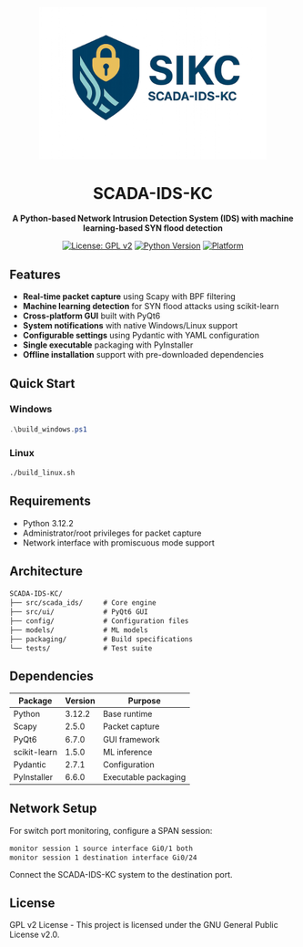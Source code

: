 <div align="center">
  <img src="logo.png" alt="SCADA-IDS-KC Logo" width="400">
  
  # SCADA-IDS-KC
  
  **A Python-based Network Intrusion Detection System (IDS) with machine learning-based SYN flood detection**
  
  [![License: GPL v2](https://img.shields.io/badge/License-GPL%20v2-blue.svg)](https://www.gnu.org/licenses/old-licenses/gpl-2.0.en.html)
  [![Python Version](https://img.shields.io/badge/python-3.12.2-blue.svg)](https://www.python.org/downloads/)
  [![Platform](https://img.shields.io/badge/platform-Windows%20%7C%20Linux-lightgrey.svg)](https://github.com/your-repo/SCADA-IDS-KC)
</div>

## Features

- **Real-time packet capture** using Scapy with BPF filtering
- **Machine learning detection** for SYN flood attacks using scikit-learn
- **Cross-platform GUI** built with PyQt6
- **System notifications** with native Windows/Linux support
- **Configurable settings** using Pydantic with YAML configuration
- **Single executable** packaging with PyInstaller
- **Offline installation** support with pre-downloaded dependencies

## Quick Start

### Windows
```powershell
.\build_windows.ps1
```

### Linux
```bash
./build_linux.sh
```

## Requirements

- Python 3.12.2
- Administrator/root privileges for packet capture
- Network interface with promiscuous mode support

## Architecture

```
SCADA-IDS-KC/
├── src/scada_ids/     # Core engine
├── src/ui/            # PyQt6 GUI
├── config/            # Configuration files
├── models/            # ML models
├── packaging/         # Build specifications
└── tests/             # Test suite
```

## Dependencies

| Package | Version | Purpose |
|---------|---------|---------|
| Python | 3.12.2 | Base runtime |
| Scapy | 2.5.0 | Packet capture |
| PyQt6 | 6.7.0 | GUI framework |
| scikit-learn | 1.5.0 | ML inference |
| Pydantic | 2.7.1 | Configuration |
| PyInstaller | 6.6.0 | Executable packaging |

## Network Setup

For switch port monitoring, configure a SPAN session:
```
monitor session 1 source interface Gi0/1 both
monitor session 1 destination interface Gi0/24
```

Connect the SCADA-IDS-KC system to the destination port.

## License

GPL v2 License - This project is licensed under the GNU General Public License v2.0.
